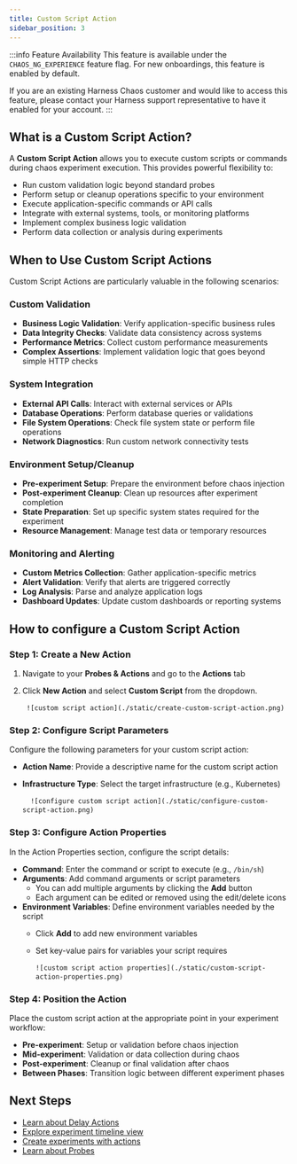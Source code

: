 ```yaml
---
title: Custom Script Action
sidebar_position: 3
---
```


:::info Feature Availability
This feature is available under the `CHAOS_NG_EXPERIENCE` feature flag. For new onboardings, this feature is enabled by default. 

If you are an existing Harness Chaos customer and would like to access this feature, please contact your Harness support representative to have it enabled for your account.
:::

## What is a Custom Script Action?

A **Custom Script Action** allows you to execute custom scripts or commands during chaos experiment execution. This provides powerful flexibility to:

- Run custom validation logic beyond standard probes
- Perform setup or cleanup operations specific to your environment
- Execute application-specific commands or API calls
- Integrate with external systems, tools, or monitoring platforms
- Implement complex business logic validation
- Perform data collection or analysis during experiments

## When to Use Custom Script Actions

Custom Script Actions are particularly valuable in the following scenarios:

### Custom Validation
- **Business Logic Validation**: Verify application-specific business rules
- **Data Integrity Checks**: Validate data consistency across systems
- **Performance Metrics**: Collect custom performance measurements
- **Complex Assertions**: Implement validation logic that goes beyond simple HTTP checks

### System Integration
- **External API Calls**: Interact with external services or APIs
- **Database Operations**: Perform database queries or validations
- **File System Operations**: Check file system state or perform file operations
- **Network Diagnostics**: Run custom network connectivity tests

### Environment Setup/Cleanup
- **Pre-experiment Setup**: Prepare the environment before chaos injection
- **Post-experiment Cleanup**: Clean up resources after experiment completion
- **State Preparation**: Set up specific system states required for the experiment
- **Resource Management**: Manage test data or temporary resources

### Monitoring and Alerting
- **Custom Metrics Collection**: Gather application-specific metrics
- **Alert Validation**: Verify that alerts are triggered correctly
- **Log Analysis**: Parse and analyze application logs
- **Dashboard Updates**: Update custom dashboards or reporting systems

## How to configure a Custom Script Action

### Step 1: Create a New Action

1. Navigate to your **Probes & Actions**  and go to the **Actions** tab
2. Click **New Action** and select **Custom Script** from the dropdown.

        ![custom script action](./static/create-custom-script-action.png)

### Step 2: Configure Script Parameters

Configure the following parameters for your custom script action:

- **Action Name**: Provide a descriptive name for the custom script action
- **Infrastructure Type**: Select the target infrastructure (e.g., Kubernetes)

        ![configure custom script action](./static/configure-custom-script-action.png)

### Step 3: Configure Action Properties

In the Action Properties section, configure the script details:

- **Command**: Enter the command or script to execute (e.g., `/bin/sh`)
- **Arguments**: Add command arguments or script parameters
  - You can add multiple arguments by clicking the **Add** button
  - Each argument can be edited or removed using the edit/delete icons
- **Environment Variables**: Define environment variables needed by the script
  - Click **Add** to add new environment variables
  - Set key-value pairs for variables your script requires

        ![custom script action properties](./static/custom-script-action-properties.png)

### Step 4: Position the Action

Place the custom script action at the appropriate point in your experiment workflow:
- **Pre-experiment**: Setup or validation before chaos injection
- **Mid-experiment**: Validation or data collection during chaos
- **Post-experiment**: Cleanup or final validation after chaos
- **Between Phases**: Transition logic between different experiment phases

## Next Steps

- [Learn about Delay Actions](./delay-action)
- [Explore experiment timeline view](/docs/chaos-engineering/guides/chaos-experiments/timeline-view-experiments)
- [Create experiments with actions](/docs/chaos-engineering/guides/chaos-experiments/create-experiments)
- [Learn about Probes](/docs/chaos-engineering/guides/probes/)
